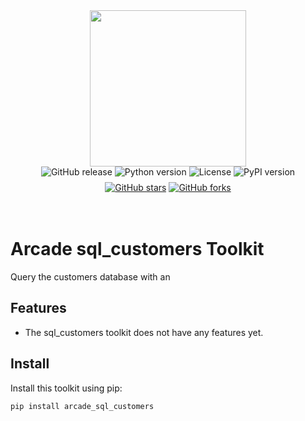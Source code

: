 <div style="display: flex; justify-content: center; align-items: center;">
  <img
    src="https://docs.arcade.dev/images/logo/arcade-logo.png"
    style="width: 250px;"
  >
</div>

<div style="display: flex; justify-content: center; align-items: center; margin-bottom: 8px;">
  <img src="https://img.shields.io/github/v/release/torresmateo/sql_customers" alt="GitHub release" style="margin: 0 2px;">
  <img src="https://img.shields.io/badge/python-3.10+-blue.svg" alt="Python version" style="margin: 0 2px;">
  <img src="https://img.shields.io/badge/license-MIT-green.svg" alt="License" style="margin: 0 2px;">
  <img src="https://img.shields.io/pypi/v/arcade_sql_customers" alt="PyPI version" style="margin: 0 2px;">
</div>
<div style="display: flex; justify-content: center; align-items: center;">
  <a href="https://github.com/torresmateo/sql_customers" target="_blank">
    <img src="https://img.shields.io/github/stars/torresmateo/sql_customers" alt="GitHub stars" style="margin: 0 2px;">
  </a>
  <a href="https://github.com/torresmateo/sql_customers/fork" target="_blank">
    <img src="https://img.shields.io/github/forks/torresmateo/sql_customers" alt="GitHub forks" style="margin: 0 2px;">
  </a>
</div>

<br>
<br>

# Arcade sql_customers Toolkit

Query the customers database with an

## Features

- The sql_customers toolkit does not have any features yet.

## Install

Install this toolkit using pip:

```bash
pip install arcade_sql_customers
```